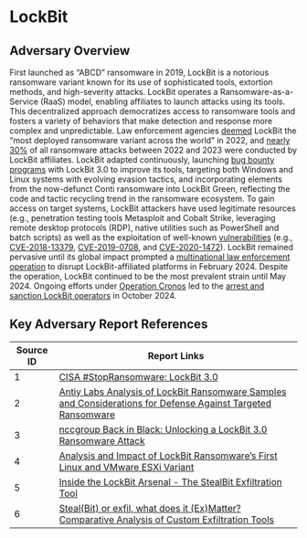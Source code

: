 # LockBit

## Adversary Overview

First launched as “ABCD” ransomware in 2019, LockBit is a notorious ransomware variant known for its use of sophisticated tools, extortion methods, and high-severity attacks. LockBit operates a Ransomware-as-a-Service (RaaS) model, enabling affiliates to launch attacks using its tools. This decentralized approach democratizes access to ransomware tools and fosters a variety of behaviors that make detection and response more complex and unpredictable. Law enforcement agencies [deemed](https://www.cisa.gov/news-events/cybersecurity-advisories/aa23-165a) LockBit the “most deployed ransomware variant across the world” in 2022, and [nearly 30%](https://www.trendmicro.com/vinfo/us/security/news/ransomware-by-the-numbers/lockbit-blackcat-and-clop-prevail-as-top-raas-groups-for-1h-2023) of all ransomware attacks between 2022 and 2023 were conducted by LockBit affiliates. LockBit adapted continuously, launching [bug bounty programs](https://www.trendmicro.com/vinfo/us/security/news/ransomware-spotlight/ransomware-spotlight-lockbit) with LockBit 3.0 to improve its tools, targeting both Windows and Linux systems with evolving evasion tactics, and incorporating elements from the now-defunct Conti ransomware into LockBit Green, reflecting the code and tactic recycling trend in the ransomware ecosystem. To gain access on target systems, LockBit attackers have used legitimate resources (e.g., penetration testing tools Metasploit and Cobalt Strike, leveraging remote desktop protocols (RDP), native utilities such as PowerShell and batch scripts) as well as the exploitation of well-known [vulnerabilities](https://www.fortinet.com/blog/threat-research/lockbit-most-prevalent-ransomware) (e.g., [CVE-2018-13379](https://nvd.nist.gov/vuln/detail/CVE-2018-13379), [CVE-2019-0708](https://nvd.nist.gov/vuln/detail/cve-2019-0708), and [CVE-2020-1472](https://nvd.nist.gov/vuln/detail/cve-2020-1472)).  LockBit remained pervasive until its global impact prompted a [multinational law enforcement operation](https://www.nationalcrimeagency.gov.uk/news/nca-leads-international-investigation-targeting-worlds-most-harmful-ransomware-group) to disrupt LockBit-affiliated platforms in February 2024. Despite the operation, LockBit continued to be the most prevalent strain until May 2024. Ongoing efforts under [Operation Cronos](https://www.europol.europa.eu/media-press/newsroom/news/lockbit-power-cut-four-new-arrests-and-financial-sanctions-against-affiliates) led to the [arrest and sanction LockBit operators](https://cyberscoop.com/lockbit-arrests-ransomware-fbi-uk-nca-evil-corp/) in October 2024.

## Key Adversary Report References

| Source ID | Report Links |
| --- | --- |
1 | [CISA #StopRansomware: LockBit 3.0]()
2 | [Antiy Labs Analysis of LockBit Ransomware Samples and Considerations for Defense Against Targeted Ransomware]()
3 | [nccgroup Back in Black: Unlocking a LockBit 3.0 Ransomware Attack](https://www.nccgroup.com/us/research-blog/back-in-black-unlocking-a-lockbit-30-ransomware-attack/)
4 | [Analysis and Impact of LockBit Ransomware’s First Linux and VMware ESXi Variant](https://www.trendmicro.com/en_th/research/22/a/analysis-and-Impact-of-lockbit-ransomwares-first-linux-and-vmware-esxi-variant.html)
5 | [Inside the LockBit Arsenal - The StealBit Exfiltration Tool](https://www.cybereason.com/blog/research/threat-analysis-report-inside-the-lockbit-arsenal-the-stealbit-exfiltration-tool)
6 | [Steal(Bit) or exfil, what does it (Ex)Matter? Comparative Analysis of Custom Exfiltration Tools](https://web.archive.org/web/20220924195948/https://acn-marketing-blog.accenture.com/wp-content/uploads/2022/05/CIFR-Exfil-Tool-Comparison-Final.pdf)